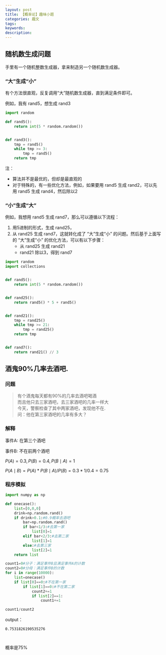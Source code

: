 ```yaml
---
layout: post
title: 【概率论】趣味小题
categories: 趣文
tags:
keywords:
description:
---
```


## 随机数生成问题

手里有一个随机整数生成器，拿来制造另一个随机数生成器。

### “大”生成“小”

有个方法很直观，反复调用“大”随机数生成器，直到满足条件即可。

例如，我有 rand5，想生成 rand3

```python
import random

def rand5():
    return int(5 * random.random())


def rand3():
    tmp = rand5()
    while tmp >= 3:
        tmp = rand5()
    return tmp
```

注：
- 算法并不是最优的，但却是最直观的
- 对于特殊的，有一些优化方法，例如，如果要用 rand5 生成 rand2，可以先用 rand5 生成 rand4，然后除以2

### “小”生成“大”

例如，我想用 rand5 生成 rand7，那么可以遵循以下流程：
1. 用5进制的形式，生成 rand25，
2. 从 rand25 生成 rand7，这就转化成了 “大”生成“小” 的问题。然后基于上面写的 “大”生成“小” 的优化方法，可以有以下步骤：
    - 从 rand25 生成 rand21
    - rand21 除以3，得到 rand7


```python
import random
import collections


def rand5():
    return int(5 * random.random())


def rand25():
    return rand5() * 5 + rand5()


def rand21():
    tmp = rand25()
    while tmp >= 21:
        tmp = rand25()
    return tmp


def rand7():
    return rand21() // 3
```


## 酒鬼90%几率去酒吧.

### 问题

>有个酒鬼每天都有90%的几率去酒吧喝酒  
而且他只去三家酒吧，去三家酒吧的几率一样大  
今天，警察检查了其中两家酒吧，发现他不在.  
问：他在第三家酒吧的几率有多大？

### 解释

事件A: 在第三个酒吧

事件B: 不在前两个酒吧

$P(A)=0.3,P(B)=0.4,P(B \mid A)=1$  


$P(A\mid B)=P(A) * P(B \mid A) / P(B)=0.3 * 1/0.4=0.75$


### 程序模拟

```py
import numpy as np

def onecase():
    list=[0,0,0]
    drink=np.random.rand()
    if drink>0.1:#0.9概率去酒吧
        bar=np.random.rand()
        if bar<1/3:#去第一家
            list[0]=1
        elif bar<2/3:#去第二家
            list[1]=1
        else:#去第三家
            list[2]=1
    return list

count1=0#分子：满足事件B且满足事件A的计数
count2=0#分母：满足事件B的计数
for i in range(10000):
    list=onecase()
    if list[0]==0:#不在第一家
        if list[1]==0:#不在第二家
            count2+=1
            if list[2]==1:
                count1+=1

count1/count2
```

output：  

```
0.7531826190535276



```
概率是75%
